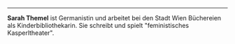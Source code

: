 ---
**Sarah Themel** ist Germanistin und arbeitet bei den Stadt Wien Büchereien als Kinderbibliothekarin. Sie schreibt und spielt "feministisches Kasperltheater".